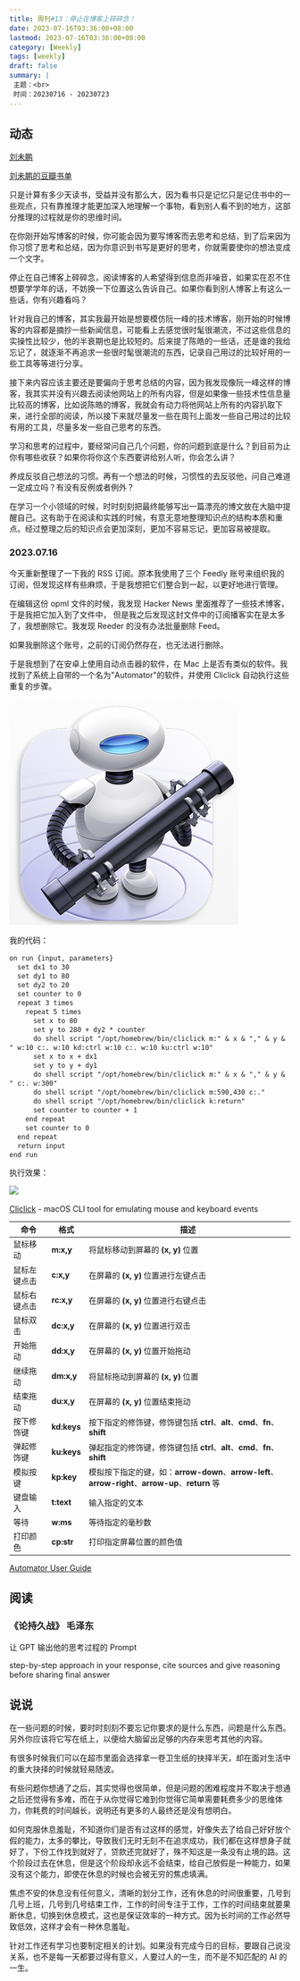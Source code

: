 ```yaml
---
title: 周刊#13：停止在博客上碎碎念！
date: 2023-07-16T03:36:00+08:00
lastmod: 2023-07-16T03:36:00+08:00
category: [Weekly]
tags: [weekly]
draft: false
summary: |
 主题：<br>
 时间：20230716 - 20230723
---
```


## 动态

[刘未鹏](https://mindhacks.cn)

[刘未鹏的豆瓣书单](https://book.douban.com/people/pongba/)

只是计算有多少天读书，受益并没有那么大，因为看书只是记忆只是记住书中的一些观点，只有靠推理才能更加深入地理解一个事物，看到别人看不到的地方，这部分推理的过程就是你的思维时间。

在你刚开始写博客的时候，你可能会因为要写博客而去思考和总结，到了后来因为你习惯了思考和总结，因为你意识到书写是更好的思考，你就需要使你的想法变成一个文字。

停止在自己博客上碎碎念，阅读博客的人希望得到信息而非噪音，如果实在忍不住想要学学年的话，不妨换一下位置这么告诉自己。如果你看到别人博客上有这么一些话，你有兴趣看吗？

针对我自己的博客，其实我最开始是想要模仿阮一峰的技术博客，刚开始的时候博客的内容都是摘抄一些新闻信息，可能看上去感觉很时髦很潮流，不过这些信息的实操性比较少，他的半衰期也是比较短的。后来提了陈皓的一些话，还是谁的我给忘记了，就逐渐不再追求一些很时髦很潮流的东西，记录自己用过的比较好用的一些工具等等进行分享。

接下来内容应该主要还是要偏向于思考总结的内容，因为我发现像阮一峰这样的博客，我其实并没有兴趣去阅读他网站上的所有内容，但是如果像一些技术性信息量比较高的博客，比如说陈皓的博客，我就会有动力将他网站上所有的内容扒取下来，进行全部的阅读，所以接下来就尽量发一些在周刊上面发一些自己用过的比较有用的工具，尽量多发一些自己思考的东西。

学习和思考的过程中，要经常问自己几个问题，你的问题到底是什么？到目前为止你有哪些收获？如果你将你这个东西要讲给别人听，你会怎么讲？

养成反驳自己想法的习惯。再有一个想法的时候，习惯性的去反驳他，问自己难道一定成立吗？有没有反例或者例外？

在学习一个小领域的时候，时时刻刻把最终能够写出一篇漂亮的博文放在大脑中提醒自己。这有助于在阅读和实践的时候，有意无意地整理知识点的结构本质和重点。经过整理之后的知识点会更加深刻，更加不容易忘记，更加容易被提取。

### 2023.07.16

今天重新整理了一下我的 RSS 订阅。原本我使用了三个 Feedly 账号来组织我的订阅，但发现这样有些麻烦，于是我想把它们整合到一起，以更好地进行管理。

在编辑这份 opml 文件的时候，我发现 Hacker News 里面推荐了一些技术博客，于是我把它加入到了文件中， 但是我之后发现这封文件中的订阅播客实在是太多了，我想删除它。我发现 Reeder 的没有办法批量删除 Feed。

如果我删除这个账号，之前的订阅仍然存在，也无法进行删除。

于是我想到了在安卓上使用自动点击器的软件，在 Mac 上是否有类似的软件。我找到了系统上自带的一个名为"Automator"的软件，并使用 Cliclick 自动执行这些重复的步骤。

![Automator](https://raw.githubusercontent.com/huyixi/Pics/main/Automator.png)

我的代码：

```AppleScript
on run {input, parameters}
  set dx1 to 30
  set dy1 to 80
  set dy2 to 20
  set counter to 0
  repeat 3 times
    repeat 5 times
      set x to 80
      set y to 280 + dy2 * counter
      do shell script "/opt/homebrew/bin/cliclick m:" & x & "," & y & " w:10 c:. w:10 kd:ctrl w:10 c:. w:10 ku:ctrl w:10"
      set x to x + dx1
      set y to y + dy1
      do shell script "/opt/homebrew/bin/cliclick m:" & x & "," & y & " c:. w:300"
      do shell script "/opt/homebrew/bin/cliclick m:590,430 c:."
      do shell script "/opt/homebrew/bin/cliclick k:return"
      set counter to counter + 1
    end repeat
    set counter to 0
  end repeat
  return input
end run
```

执行效果：

![](https://raw.githubusercontent.com/huyixi/Pics/main/CleanShot%202023-07-16%20at%2015.50.33.gif)

[Cliclick](https://github.com/BlueM/cliclick) - macOS CLI tool for emulating mouse and keyboard events

| **命令**     | **格式**    | **描述**                                                                                           |
| ------------ | ----------- | -------------------------------------------------------------------------------------------------- |
| 鼠标移动     | **m:x,y**   | 将鼠标移动到屏幕的 **(x, y)** 位置                                                                 |
| 鼠标左键点击 | **c:x,y**   | 在屏幕的 **(x, y)** 位置进行左键点击                                                               |
| 鼠标右键点击 | **rc:x,y**  | 在屏幕的 **(x, y)** 位置进行右键点击                                                               |
| 鼠标双击     | **dc:x,y**  | 在屏幕的 **(x, y)** 位置进行双击                                                                   |
| 开始拖动     | **dd:x,y**  | 在屏幕的 **(x, y)** 位置开始拖动                                                                   |
| 继续拖动     | **dm:x,y**  | 将鼠标拖动到屏幕的 **(x, y)** 位置                                                                 |
| 结束拖动     | **du:x,y**  | 在屏幕的 **(x, y)** 位置结束拖动                                                                   |
| 按下修饰键   | **kd:keys** | 按下指定的修饰键，修饰键包括 **ctrl**、**alt**、**cmd**、**fn**、**shift**                         |
| 弹起修饰键   | **ku:keys** | 弹起指定的修饰键，修饰键包括 **ctrl**、**alt**、**cmd**、**fn**、**shift**                         |
| 模拟按键     | **kp:key**  | 模拟按下指定的键，如：**arrow-down**、**arrow-left**、**arrow-right**、**arrow-up**、**return** 等 |
| 键盘输入     | **t:text**  | 输入指定的文本                                                                                     |
| 等待         | **w:ms**    | 等待指定的毫秒数                                                                                   |
| 打印颜色     | **cp:str**  | 打印指定屏幕位置的颜色值                                                                           |

[Automator User Guide](https://support.apple.com/guide/automator/welcome/2.10/mac)

## 阅读

### 《论持久战》 毛泽东

让 GPT 输出他的思考过程的 Prompt

step-by-step approach in your response, cite sources and give reasoning before sharing final answer

## 说说

在一些问题的时候，要时时刻刻不要忘记你要求的是什么东西，问题是什么东西。另外你应该将它写在纸上，以便给大脑留出足够的内存来思考其他的内容。

有很多时候我们可以在超市里面会选择拿一卷卫生纸的抉择半天，却在面对生活中的重大抉择的时候就轻易随波。

有些问题你想通了之后，其实觉得也很简单，但是问题的困难程度并不取决于想通之后还觉得有多难，而在于从你觉得它难到你觉得它简单需要耗费多少的思维体力，你耗费的时间越长，说明还有更多的人最终还是没有想明白。

如何克服休息羞耻，不知道你们是否有过这样的感觉，好像失去了给自己好好放个假的能力，太多的攀比，导致我们无时无刻不在追求成功，我们都在这样想身子就好了，下份工作找到就好了，贷款还完就好了，殊不知这是一条没有止境的路。这个阶段过去在休息，但是这个阶段却永远不会结束，给自己放假是一种能力，如果没有这个能力，即使在休息的时候也会被无穷的焦虑填满。

焦虑不安的休息没有任何意义，清晰的划分工作，还有休息的时间很重要，几号到几号上班，几号到几号结束工作，工作的时间专注于工作，工作的时间结束就要果断休息，切换到休息模式，这也是保证效率的一种方式。因为长时间的工作必然导致低效，这样才会有一种休息羞耻。

针对工作还有学习也要制定相关的计划。如果没有完成今日的目标，要跟自己说没关系，也不是每一天都要过得有意义，人要过人的一生，而不是不知匹配的 AI 的一生。